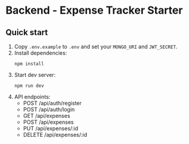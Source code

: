 # Backend - Expense Tracker Starter

## Quick start
1. Copy `.env.example` to `.env` and set your `MONGO_URI` and `JWT_SECRET`.
2. Install dependencies:
   ```
   npm install
   ```
3. Start dev server:
   ```
   npm run dev
   ```
4. API endpoints:
   - POST /api/auth/register
   - POST /api/auth/login
   - GET /api/expenses
   - POST /api/expenses
   - PUT /api/expenses/:id
   - DELETE /api/expenses/:id
